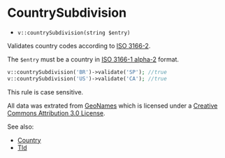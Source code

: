 # CountrySubdivision

- `v::countrySubdivision(string $entry)`

Validates country codes according to [ISO 3166-2][].

The `$entry` must be a country in [ISO 3166-1 alpha-2][] format.

```php
v::countrySubdivision('BR')->validate('SP'); //true
v::countrySubdivision('US')->validate('CA'); //true
```

This rule is case sensitive.

All data was extrated from [GeoNames][] which is licensed under a
[Creative Commons Attribution 3.0 License][].

See also:

  * [Country](Country.md)
  * [Tld](Tld.md)


[Creative Commons Attribution 3.0 License]: http://creativecommons.org/licenses/by/3.0 "Creative Commons Attribution 3.0 License"
[GeoNames]: http://www.geonames.org "GetNames"
[ISO 3166-1 alpha-2]: http://en.wikipedia.org/wiki/ISO_3166-1_alpha-2 "ISO 3166-1 alpha-2"
[ISO 3166-2]: http://en.wikipedia.org/wiki/ISO_3166-2 "ISO 3166-2"
